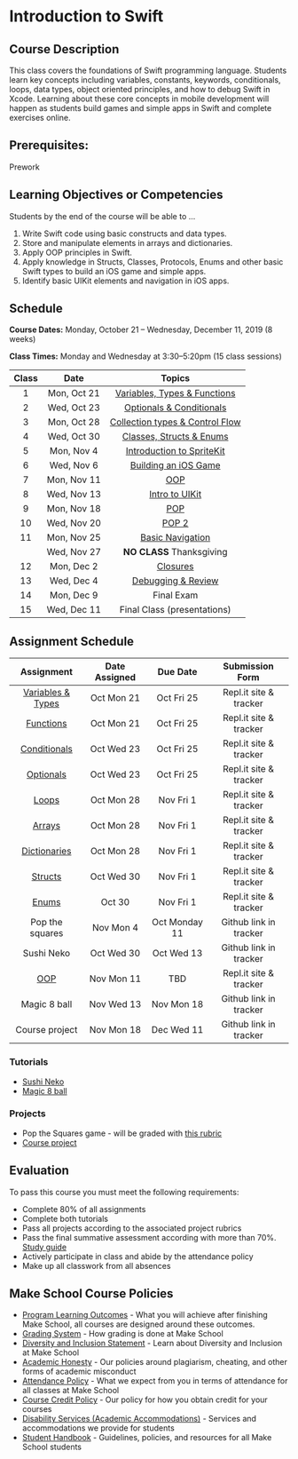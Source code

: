 # Introduction to Swift

## Course Description

This class covers the foundations of Swift programming language. Students learn key concepts including variables, constants, keywords, conditionals, loops, data types, object oriented principles, and how to debug Swift in Xcode. Learning about these core concepts in mobile development will happen as students build games and simple apps in Swift and complete exercises online.

## Prerequisites:

Prework <br>

## Learning Objectives or Competencies

Students by the end of the course will be able to ...

1. Write Swift code using basic constructs and data types.
1. Store and manipulate elements in arrays and dictionaries.
1. Apply OOP principles in Swift.
1. Apply knowledge in Structs, Classes, Protocols, Enums and other basic Swift types to build an iOS game and simple apps.
1. Identify basic UIKit elements and navigation in iOS apps.

## Schedule

**Course Dates:** Monday, October 21 – Wednesday, December 11, 2019 (8 weeks)

**Class Times:** Monday and Wednesday at 3:30–5:20pm (15 class sessions)

| Class |          Date          |                 Topics                  |
|:-----:|:----------------------:|:---------------------------------------:|
|  1    |   Mon, Oct 21    | [Variables, Types & Functions]       |
|  2    |   Wed, Oct 23    | [Optionals & Conditionals]           |
|  3    |   Mon, Oct 28    | [Collection types & Control Flow]    |
|  4    |   Wed, Oct 30    | [Classes, Structs & Enums]           |
|  5    |   Mon, Nov 4     | [Introduction to SpriteKit]          |
|  6    |   Wed, Nov 6     | [Building an iOS Game]               |
|  7    |   Mon, Nov 11    | [OOP]                                |
|  8    |   Wed, Nov 13	   | [Intro to UIKit]                     |
|  9    |   Mon, Nov 18    | [POP]                                |
|  10   |   Wed, Nov 20    | [POP 2]                              |
|  11   |   Mon, Nov 25    | [Basic Navigation]                   |
|       |   Wed, Nov 27    | **NO CLASS** Thanksgiving            |
|  12   |   Mon, Dec 2     | [Closures]                           |
|  13   |   Wed, Dec 4     | [Debugging & Review]                 |
|  14   |   Mon, Dec 9	   | Final Exam                           |
|  15   |   Wed, Dec 11    | Final Class (presentations)          |

[Variables, Types & Functions]: Lessons/01-Variables-Types-&-Functions/README.md
[Optionals & Conditionals]: Lessons/02-Optionals-&-Conditionals/README.md
[Collection types & Control Flow]: Lessons/03-Arrays-Loops-Dictionaries/README.md
[Classes, Structs & Enums]: Lessons/04-Classes-Structs-Enums/README.md
[Introduction to SpriteKit]: Lessons/05-Introduction-to-SpriteKit/README.md
[Building an iOS Game]: Lessons/06-Building-an-iOS-Game/README.md
[Building an iOS Game Pt.2]: Lessons/07-Building-an-iOS-Game-Part-2/README.md
[OOP]: Lessons/08-OOP/README.md
[Building an RPG Game]: Lessons/09-OOP-in-Games-Structs-&-Protocols/README.md
[More on OOP]: Lessons/10-Build-an-RPG-Game/README.md
[Intro to UIKit]: Lessons/11-Intro-to-UIKit/README.md
[Inspecting and Debugging Your Code]: Lessons/13-Inspecting-And-Debugging-Your-Code/README.md
[POP]: Lessons/09-POP/README.md
[POP 2]: Lessons/10-POP2/README.md
[Basic Navigation]: Lessons/12-Basic-Navigation/README.md
[Closures]: Lessons/13-Closures/README.md
[Debugging & Review]: Lessons/14-Debugging/README.md

## Assignment Schedule

|            Assignment                 | Date Assigned |   Due Date   |            Submission Form           |
|:-------------------------------------:|:-------------:|:------------:|:------------------------------------:|
| [Variables & Types](https://repl.it/classroom/invite/YcFKUQ4)    | Oct Mon 21 | Oct Fri 25 | Repl.it site & tracker |
| [Functions](https://repl.it/classroom/invite/ghUSdYG)            | Oct Mon 21 | Oct Fri 25 | Repl.it site & tracker |
| [Conditionals](https://repl.it/classroom/invite/YcGNSq7)         | Oct Wed 23 | Oct Fri 25 | Repl.it site & tracker |
| [Optionals](https://repl.it/classroom/invite/YhH356u)            | Oct Wed 23 | Oct Fri 25 | Repl.it site & tracker |
| [Loops](https://repl.it/classroom/invite/YcITQAd)                | Oct Mon 28 | Nov Fri 1  | Repl.it site & tracker |
| [Arrays](https://repl.it/classroom/invite/YcJWOag)               | Oct Mon 28 | Nov Fri 1  | Repl.it site & tracker |
| [Dictionaries](https://repl.it/classroom/invite/0J90Ejp)         | Oct Mon 28 | Nov Fri 1  | Repl.it site & tracker |
| [Structs](https://repl.it/classroom/invite/YcKZNKj)              | Oct Wed 30 | Nov Fri 1  | Repl.it site & tracker |
| [Enums](https://repl.it/classroom/invite/YcL2Lkm)                | Oct 30     | Nov Fri 1  | Repl.it site & tracker |
| Pop the squares                                                  | Nov Mon 4 | Oct Monday 11 | Github link in tracker |
| Sushi Neko                                                       | Oct Wed 30 | Oct Wed 13 | Github link in tracker |
| [OOP](https://repl.it/classroom/invite/ZpclEej)                  | Nov Mon 11 | TBD | Repl.it site & tracker |
| Magic 8 ball                                                     | Nov Wed 13 | Nov Mon 18 | Github link in tracker |
| Course project                                                   | Nov Mon 18 | Dec Wed 11 | Github link in tracker |

<!--| [POP](https://repl.it/classroom/invite/0FruFZO)                  | day, Date | day, Date | Repl.it site & tracker |
-->

### Tutorials

- [Sushi Neko](https://www.makeschool.com/academy/track/learn-to-clone-timberman-with-spritekit-and-swift-4)
- [Magic 8 ball](https://www.makeschool.com/academy/track/learn-how-to-build-apps--magic-8-ball)

### Projects

- Pop the Squares game - will be graded with [this rubric](https://www.makeschool.com/rubrics/UnVicmljLTg5)
- [Course project](Assignments/FinalProject.md)
<!--- - Independent project. [Rubric](https://docs.google.com/document/d/1vEAeNCwbG9OHmLzYCuV2VzmG0aC2VQdDLoypzXdALj4/edit?usp=sharing) --->

## Evaluation

To pass this course you must meet the following requirements:

- Complete 80% of all assignments
- Complete both tutorials
- Pass all projects according to the associated project rubrics
- Pass the final summative assessment according with more than 70%. [Study guide](StudyGuide.md)
- Actively participate in class and abide by the attendance policy
- Make up all classwork from all absences

## Make School Course Policies

- [Program Learning Outcomes](https://make.sc/program-learning-outcomes) - What you will achieve after finishing Make School, all courses are designed around these outcomes.
- [Grading System](https://make.sc/grading-system) - How grading is done at Make School
- [Diversity and Inclusion Statement](https://make.sc/diversity-and-inclusion-statement) - Learn about Diversity and Inclusion at Make School
- [Academic Honesty](https://make.sc/academic-honesty-policy) - Our policies around plagiarism, cheating, and other forms of academic misconduct
- [Attendance Policy](https://make.sc/attendance-policy) - What we expect from you in terms of attendance for all classes at Make School
- [Course Credit Policy](https://make.sc/course-credit-policy) - Our policy for how you obtain credit for your courses
- [Disability Services (Academic Accommodations)](https://make.sc/disability-services) - Services and accommodations we provide for students
- [Student Handbook](https://make.sc/student-handbook) - Guidelines, policies, and resources for all Make School students
